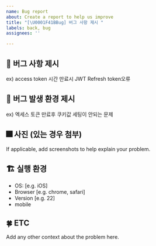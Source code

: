```yaml
---
name: Bug report
about: Create a report to help us improve
title: "[\U0001F41BBug] 버그 사항 제시 "
labels: back, bug
assignees: ''

---
```


## 🐛 버그 사항 제시
ex) access token 시간 만료시 JWT Refresh token오류

## 🧪 버그 발생 환경 제시 
ex) 엑세스 토큰 만료후 쿠키값 세팅이 안되는 문제

## 🎆 사진 (있는 경우 첨부)
If applicable, add screenshots to help explain your problem.

## 🏗️ 실행 환경
 - OS: [e.g. iOS]
 - Browser [e.g. chrome, safari]
 - Version [e.g. 22]
 - mobile 

## 🍀 ETC
Add any other context about the problem here.
